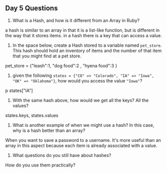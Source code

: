 ## Day 5 Questions

1. What is a Hash, and how is it different from an Array in Ruby?

a hash is similar to an array in that it is a list-like function, but is different
in the way that it stores items. in a hash there is a key that can access a value.

1. In the space below, create a Hash stored to a variable named `pet_store`.  This hash should hold an inventory of items and the number of that item that you might find at a pet store.

pet_store = {"leash":1, "dog food":2 , "hyena food":3 }

1. given the following `states = {"CO" => "Colorado", "IA" => "Iowa", "OK" => "Oklahoma"}`, how would you access the value `"Iowa"`?

p states["IA"]

1. With the same hash above, how would we get all the keys?  All the values?

states.keys, states.values

1. What is another example of when we might use a hash?  In this case, why is a hash better than an array?

When you want to save a password to a username. It's more useful than an array in this aspect because each item is already associated with a value.

1. What questions do you still have about hashes?

How do you use them practically?
